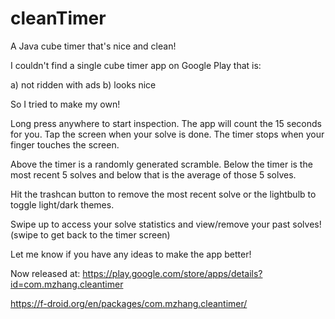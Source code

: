 # cleanTimer
A Java cube timer that's nice and clean! 

I couldn't find a single cube timer app on Google Play that is:

a) not ridden with ads
b) looks nice


So I tried to make my own! 


Long press anywhere to start inspection. The app will count the 15 seconds for you.
Tap the screen when your solve is done. The timer stops when your finger touches the screen.

Above the timer is a randomly generated scramble.
Below the timer is the most recent 5 solves and below that is the average of those 5 solves.

Hit the trashcan button to remove the most recent solve or the lightbulb to toggle light/dark themes.

Swipe up to access your solve statistics and view/remove your past solves! (swipe to get back to the timer screen)


Let me know if you have any ideas to make the app better!

Now released at: 
https://play.google.com/store/apps/details?id=com.mzhang.cleantimer

https://f-droid.org/en/packages/com.mzhang.cleantimer/

